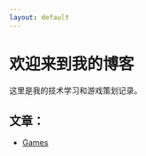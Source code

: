 ```yaml
---
layout: default
---
```


<h1>欢迎来到我的博客</h1>
<p>这里是我的技术学习和游戏策划记录。</p>

<h2>文章：</h2>
<ul>
  <li><a href="{{ '/Games/' | relative_url }}">Games</a></li>
  <!--<li><a href="{{ '/games' | relative_url }}">Courses</a></li>-->
</ul>
